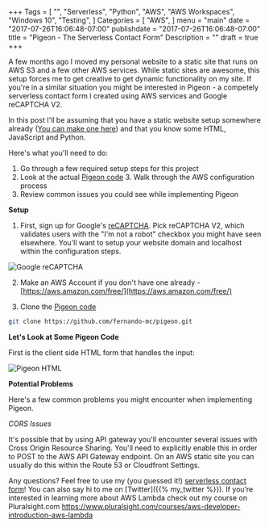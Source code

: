 +++
Tags = [
  "",
  "Serverless",
  "Python",
  "AWS",
  "AWS Workspaces",
  "Windows 10",
  "Testing",
]
Categories = [
  "AWS",
]
menu = "main"
date = "2017-07-26T16:06:48-07:00"
publishdate = "2017-07-26T16:06:48-07:00"
title = "Pigeon - The Serverless Contact Form"
Description = ""
draft = true
+++


A few months ago I moved my personal website to a static site that runs on AWS S3 and a few other AWS services. While static sites are awesome, this setup forces me to get creative to get dynamic functionality on my site. If you're in a similar situation you might be interested in Pigeon - a competely serverless contact form I created using AWS services and Google reCAPTCHA V2.

<!--more-->

In this post I'll be assuming that you have a static website setup somewhere already ([You can make one here](http://docs.aws.amazon.com/gettingstarted/latest/swh/website-hosting-intro.html)) and that you know some HTML, JavaScript and Python.

Here's what you'll need to do:

1. Go through a few required setup steps for this project
2. Look at the actual [Pigeon code](https://github.com/fernando-mc/pigeon) 3. Walk through the AWS configuration process
4. Review common issues you could see while implementing Pigeon

**Setup**

1. First, sign up for Google's [reCAPTCHA](https://www.google.com/recaptcha/intro/invisible.html). Pick reCAPTCHA V2, which validates users with the "I'm not a robot" checkbox you might have seen elsewhere. You'll want to setup your website domain and localhost within the configuration steps.

![Google reCAPTCHA](/images/google_recaptcha.png)

2. Make an AWS Account if you don't have one already - [https://aws.amazon.com/free/](https://aws.amazon.com/free/)

3. Clone the [Pigeon code](https://github.com/fernando-mc/pigeon.git) 

```bash
git clone https://github.com/fernando-mc/pigeon.git
```

**Let's Look at Some Pigeon Code**

First is the client side HTML form that handles the input:

![Pigeon HTML](/images/pigeon_html_form.png)

**Potential Problems**

Here's a few common problems you might encounter when implementing Pigeon.

_CORS Issues_ 

It's possible that by using API gateway you'll encounter several issues with Cross Origin Resource Sharing. You'll need to explicitly enable this in order to POST to the AWS API Gateway endpoint. On an AWS static site you can usually do this within the Route 53 or Cloudfront Settings. 

Any questions? Feel free to use my (you guessed it!) [serverless contact form](https://www.fernandomc.com/contact/)! You can also say hi to me on [Twitter]({{% my_twitter %}}). If you’re interested in learning more about AWS Lambda check out my course on Pluralsight.com https://www.pluralsight.com/courses/aws-developer-introduction-aws-lambda